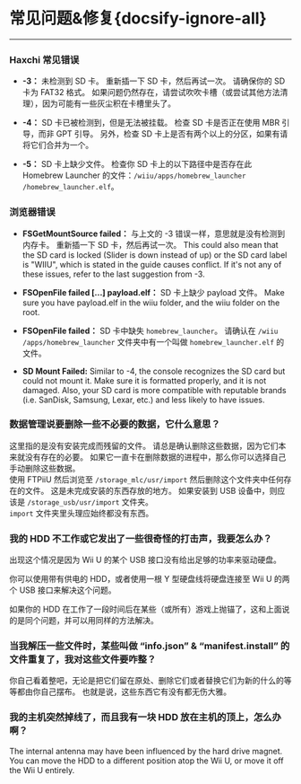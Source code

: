 # 常见问题&修复{docsify-ignore-all}
---
### Haxchi 常见错误

 - **-3：** 未检测到 SD 卡。 重新插一下 SD 卡，然后再试一次。 请确保你的 SD 卡为 FAT32 格式。 如果问题仍然存在，请尝试吹吹卡槽（或尝试其他方法清理），因为可能有一些灰尘积在卡槽里头了。

 - **-4：** SD 卡已被检测到，但是无法被挂载。 检查 SD 卡是否正在使用 MBR 引导，而非 GPT 引导。 另外，检查 SD 卡上是否有两个以上的分区，如果有请将它们合并为一个。

 - **-5：** SD 卡上缺少文件。 检查你 SD 卡上的以下路径中是否存在此 Homebrew Launcher 的文件：<code>/wiiu<wbr>/apps<wbr>/homebrew_launcher<wbr>/homebrew_launcher.elf</code>。

### 浏览器错误

 - **FSGetMountSource failed：** 与上文的 -3 错误一样，意思就是没有检测到内存卡。 重新插一下 SD 卡，然后再试一次。 This could also mean that the SD card is locked (Slider is down instead of up) or the SD card label is "WIIU", which is stated in the guide causes conflict. If it's not any of these issues, refer to the last suggestion from -3.

 - **FSOpenFile failed [...] payload.elf：** SD 卡上缺少 payload 文件。 Make sure you have payload.elf in the wiiu folder, and the wiiu folder on the root.

 - **FSOpenFile failed：** SD 卡中缺失 `homebrew_launcher`。 请确认在 <code>/wiiu<wbr>/apps<wbr>/homebrew_launcher</code> 文件夹中有一个叫做 `homebrew_launcher.elf` 的文件。

 - **SD Mount Failed:** Similar to -4, the console recognizes the SD card but could not mount it. Make sure it is formatted properly, and it is not damaged. Also, your SD card is more compatible with reputable brands (i.e. SanDisk, Samsung, Lexar, etc.) and less likely to have issues.

### 数据管理说要删除一些不必要的数据，它什么意思？

这里指的是没有安装完成而残留的文件。 请总是确认删除这些数据，因为它们本来就没有存在的必要。 如果它一直卡在删除数据的进程中，那么你可以选择自己手动删除这些数据。   
使用 FTPiiU 然后浏览至 `/storage_mlc/usr/import` 然后删除这个文件夹中任何存在的文件。 这是未完成安装的东西存放的地方。 如果安装到 USB 设备中，则应该是 `/storage_usb/usr/import` 文件夹。  
`import` 文件夹里头理应始终都没有东西。

### 我的 HDD 不工作或它发出了一些很奇怪的打击声，我要怎么办？

出现这个情况是因为 Wii U 的某个 USB 接口没有给出足够的功率来驱动硬盘。

你可以使用带有供电的 HDD，或者使用一根 Y 型硬盘线将硬盘连接至 Wii U 的两个 USB 接口来解决这个问题。

如果你的 HDD 在工作了一段时间后在某些（或所有）游戏上抛锚了，这和上面说的是同个问题，并可以用同样的方法解决。

### 当我解压一些文件时，某些叫做 “info.json” & “manifest.install” 的文件重复了，我对这些文件要咋整？

你自己看着整吧，无论是把它们留在原处、删除它们或者替换它们为新的什么的等等都由你自己摆布。 也就是说，这些东西它有没有都无伤大雅。

### 我的主机突然掉线了，而且我有一块 HDD 放在主机的顶上，怎么办啊？

The internal antenna may have been influenced by the hard drive magnet.  
You can move the HDD to a different position atop the Wii U, or move it off the Wii U entirely.
